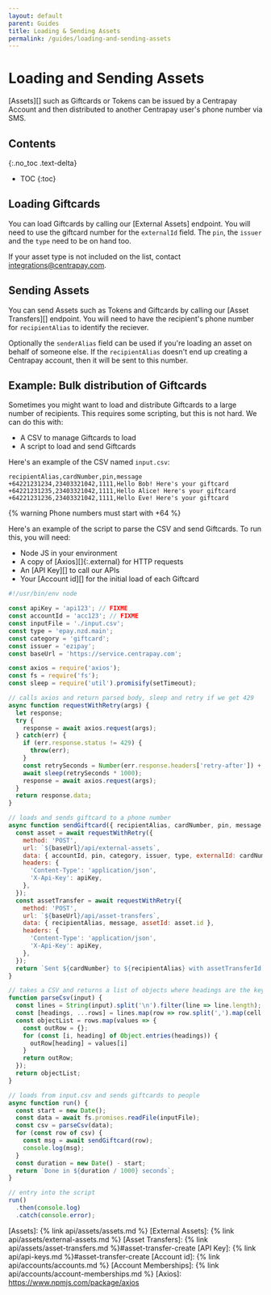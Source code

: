 ```yaml
---
layout: default
parent: Guides
title: Loading & Sending Assets
permalink: /guides/loading-and-sending-assets
---
```


# Loading and Sending Assets

[Assets][] such as Giftcards or Tokens can be issued by a Centrapay Account and then distributed to
another Centrapay user's phone number via SMS.

## Contents
{:.no_toc .text-delta}

* TOC
{:toc}

## Loading Giftcards

You can load Giftcards by calling our [External Assets] endpoint. You will need to use the giftcard
number for the `externalId` field. The `pin`, the `issuer` and the `type` need to be on hand too.

If your asset type is not included on the list, contact [integrations@centrapay.com](mailto:integrations@centrapay.com).

## Sending Assets

You can send Assets such as Tokens and Giftcards by calling our [Asset Transfers][] endpoint.
You will need to have the recipient's phone number for `recipientAlias` to identify the reciever.

Optionally the `senderAlias` field can be used if you're loading an asset on behalf of someone else.
If the `recipientAlias` doesn't end up creating a Centrapay account, then it will be sent to this
number.

## Example: Bulk distribution of Giftcards

Sometimes you might want to load and distribute Giftcards to a large number of recipients. This
requires some scripting, but this is not hard. We can do this with:

* A CSV to manage Giftcards to load
* A script to load and send Giftcards

Here's an example of the CSV named `input.csv`:

```
recipientAlias,cardNumber,pin,message
+64221231234,23403321042,1111,Hello Bob! Here's your giftcard
+64221231235,23403321042,1111,Hello Alice! Here's your giftcard
+64221231236,23403321042,1111,Hello Eve! Here's your giftcard
```

{% warning Phone numbers must start with +64 %}

Here's an example of the script to parse the CSV and send Giftcards. To run this, you will need:

* Node JS in your environment
* A copy of [Axios][]{:.external} for HTTP requests
* An [API Key][] to call our APIs
* Your [Account id][] for the initial load of each Giftcard

```javascript
#!/usr/bin/env node

const apiKey = 'api123'; // FIXME
const accountId = 'acc123'; // FIXME
const inputFile = './input.csv';
const type = 'epay.nzd.main';
const category = 'giftcard';
const issuer = 'ezipay';
const baseUrl = 'https://service.centrapay.com';

const axios = require('axios');
const fs = require('fs');
const sleep = require('util').promisify(setTimeout);

// calls axios and return parsed body, sleep and retry if we get 429
async function requestWithRetry(args) {
  let response;
  try {
    response = await axios.request(args);
  } catch(err) {
    if (err.response.status != 429) {
      throw(err);
    }
    const retrySeconds = Number(err.response.headers['retry-after']) + 1;
    await sleep(retrySeconds * 1000);
    response = await axios.request(args);
  }
  return response.data;
}

// loads and sends giftcard to a phone number
async function sendGiftcard({ recipientAlias, cardNumber, pin, message }) {
  const asset = await requestWithRetry({
    method: 'POST',
    url: `${baseUrl}/api/external-assets`,
    data: { accountId, pin, category, issuer, type, externalId: cardNumber },
    headers: {
      'Content-Type': 'application/json',
      'X-Api-Key': apiKey,
    },
  });
  const assetTransfer = await requestWithRetry({
    method: 'POST',
    url: `${baseUrl}/api/asset-transfers`,
    data: { recipientAlias, message, assetId: asset.id },
    headers: {
      'Content-Type': 'application/json',
      'X-Api-Key': apiKey,
    },
  });
  return `Sent ${cardNumber} to ${recipientAlias} with assetTransferId ${assetTransfer.id}`;
}

// takes a CSV and returns a list of objects where headings are the keys
function parseCsv(input) {
  const lines = String(input).split('\n').filter(line => line.length);
  const [headings, ...rows] = lines.map(row => row.split(',').map(cell => cell.trim()));
  const objectList = rows.map(values => {
    const outRow = {};
    for (const [i, heading] of Object.entries(headings)) {
      outRow[heading] = values[i]
    }
    return outRow;
  });
  return objectList;
}

// loads from input.csv and sends giftcards to people
async function run() {
  const start = new Date();
  const data = await fs.promises.readFile(inputFile);
  const csv = parseCsv(data);
  for (const row of csv) {
    const msg = await sendGiftcard(row);
    console.log(msg);
  }
  const duration = new Date() - start;
  return `Done in ${duration / 1000} seconds`;
}

// entry into the script
run()
  .then(console.log)
  .catch(console.error);
```

[Assets]: {% link api/assets/assets.md %}
[External Assets]: {% link api/assets/external-assets.md %}
[Asset Transfers]: {% link api/assets/asset-transfers.md %}#asset-transfer-create
[API Key]: {% link api/api-keys.md %}#asset-transfer-create
[Account id]: {% link api/accounts/accounts.md %}
[Account Memberships]: {% link api/accounts/account-memberships.md %}
[Axios]: https://www.npmjs.com/package/axios
